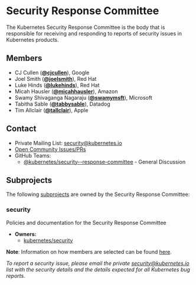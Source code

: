 <!---
This is an autogenerated file!

Please do not edit this file directly, but instead make changes to the
sigs.yaml file in the project root.

To understand how this file is generated, see https://git.k8s.io/community/generator/README.md
--->
# Security Response Committee

The Kubernetes Security Response Committee is the body that is responsible for receiving and responding to reports of security issues in Kubernetes products.


## Members

* CJ Cullen (**[@cjcullen](https://github.com/cjcullen)**), Google
* Joel Smith (**[@joelsmith](https://github.com/joelsmith)**), Red Hat
* Luke Hinds (**[@lukehinds](https://github.com/lukehinds)**), Red Hat
* Micah Hausler (**[@micahhausler](https://github.com/micahhausler)**), Amazon
* Swamy Shivaganga Nagaraju (**[@swamymsft](https://github.com/swamymsft)**), Microsoft
* Tabitha Sable (**[@tabbysable](https://github.com/tabbysable)**), Datadog
* Tim Allclair (**[@tallclair](https://github.com/tallclair)**), Apple

## Contact
- Private Mailing List: security@kubernetes.io
- [Open Community Issues/PRs](https://github.com/kubernetes/community/labels/committee%2Fsecurity-response)
- GitHub Teams:
    - [@kubernetes/security--response-committee](https://github.com/orgs/kubernetes/teams/security-response-committee) - General Discussion

## Subprojects

The following [subprojects][subproject-definition] are owned by the Security Response Committee:
### security
Policies and documentation for the Security Response Committee
- **Owners:**
  - [kubernetes/security](https://github.com/kubernetes/security/blob/master/OWNERS)

[subproject-definition]: https://github.com/kubernetes/community/blob/master/governance.md#subprojects
<!-- BEGIN CUSTOM CONTENT -->
**Note**: Information on how members are selected can be found
[here](https://git.k8s.io/security/security-release-process.md#security-response-committee-membership).

_To report a security issue, please email the private security@kubernetes.io list with the security details and the details expected for all Kubernetes bug reports._
<!-- END CUSTOM CONTENT -->
